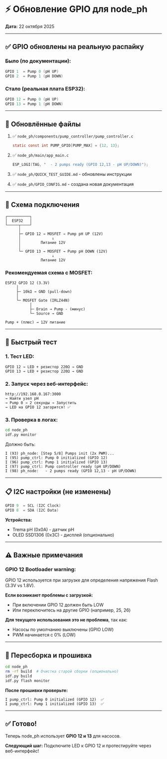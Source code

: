 # ⚡ Обновление GPIO для node_ph

**Дата:** 22 октября 2025

---

## ✅ GPIO обновлены на реальную распайку

### Было (по документации):
```c
GPIO 1  = Pump 0 (pH UP)
GPIO 2  = Pump 1 (pH DOWN)
```

### Стало (реальная плата ESP32):
```c
GPIO 12 = Pump 0 (pH UP)
GPIO 13 = Pump 1 (pH DOWN)
```

---

## 📝 Обновлённые файлы

1. ✅ `node_ph/components/pump_controller/pump_controller.c`
   ```c
   static const int PUMP_GPIO[PUMP_MAX] = {12, 13};
   ```

2. ✅ `node_ph/main/app_main.c`
   ```c
   ESP_LOGI(TAG, "  - 2 pumps ready (GPIO 12,13 - pH UP/DOWN)");
   ```

3. ✅ `node_ph/QUICK_TEST_GUIDE.md` - обновлены инструкции

4. ✅ `node_ph/GPIO_CONFIG.md` - создана новая документация

---

## 🔧 Схема подключения

```
┌──────────┐
│  ESP32   │
└─────┬────┘
      │
      ├─ GPIO 12 → MOSFET → Pump pH UP (12V)
      │              ↓
      │         Питание 12V
      │
      └─ GPIO 13 → MOSFET → Pump pH DOWN (12V)
                     ↓
                Питание 12V
```

### Рекомендуемая схема с MOSFET:

```
ESP32 GPIO 12 (3.3V)
     │
     ├─ 10kΩ → GND (pull-down)
     │
     └─ MOSFET Gate (IRLZ44N)
           │
           ├─ Drain → Pump - (минус)
           └─ Source → GND

Pump + (плюс) → 12V питание
```

---

## 🧪 Быстрый тест

### 1. Тест LED:
```
GPIO 12 → LED + резистор 220Ω → GND
GPIO 13 → LED + резистор 220Ω → GND
```

### 2. Запуск через веб-интерфейс:
```
http://192.168.0.167:3000
→ Найти узел pH
→ Pump 0 → 2 секунды → Запустить
→ LED на GPIO 12 загорится! ✅
```

### 3. Проверка в логах:
```bash
cd node_ph
idf.py monitor
```

Должно быть:
```
I (93) ph_node: [Step 5/8] Pumps init (2x PWM)...
I (95) pump_ctrl: Pump 0 initialized (GPIO 12)
I (96) pump_ctrl: Pump 1 initialized (GPIO 13)
I (97) pump_ctrl: Pump controller ready (pH UP/DOWN)
I (98) ph_node:   - 2 pumps ready (GPIO 12,13 - pH UP/DOWN)
```

---

## 📋 I2C настройки (не изменены)

```c
GPIO 9  = SCL (I2C Clock)
GPIO 8  = SDA (I2C Data)
```

**Устройства:**
- Trema pH (0x0A) - датчик pH
- OLED SSD1306 (0x3C) - дисплей (опционально)

---

## ⚠️ Важные примечания

### GPIO 12 Bootloader warning:
GPIO 12 используется при загрузке для определения напряжения Flash (3.3V vs 1.8V).

**Если возникают проблемы с загрузкой:**
- При включении GPIO 12 должен быть LOW
- Или переключитесь на другие GPIO (например, 25, 26)

**Для текущего использования это не проблема**, так как:
- Насосы по умолчанию выключены (GPIO LOW)
- PWM начинается с 0% (LOW)

---

## 🚀 Пересборка и прошивка

```bash
cd node_ph
rm -rf build  # Очистка старой сборки (опционально)
idf.py build
idf.py flash monitor
```

**После прошивки проверьте:**
```
I pump_ctrl: Pump 0 initialized (GPIO 12)  ✅
I pump_ctrl: Pump 1 initialized (GPIO 13)  ✅
```

---

## ✅ Готово!

Теперь node_ph использует **GPIO 12 и 13** для насосов.

**Следующий шаг:** Подключите LED к GPIO 12 и протестируйте через веб-интерфейс!

